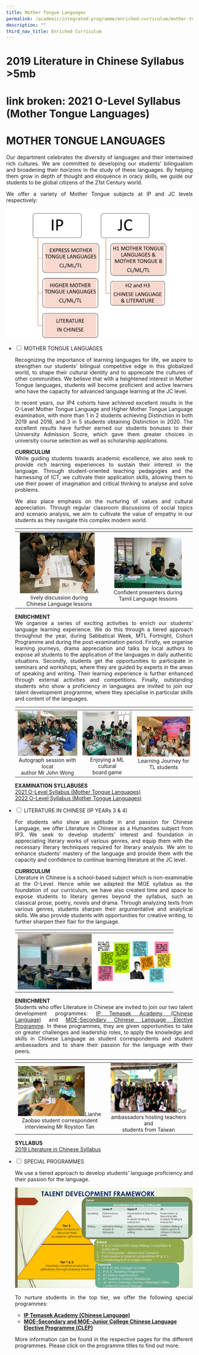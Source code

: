 ```yaml
---
title: Mother Tongue Languages
permalink: /academic/integrated-programme/enriched-curriculum/mother-tongue-languages/
description: ""
third_nav_title: Enriched Curriculum
---
```

# 2019 Literature in Chinese Syllabus >5mb
# link broken: 2021 O-Level Syllabus (Mother Tongue Languages)
# MOTHER TONGUE LANGUAGES

<p style="text-align: justify;">Our department celebrates the diversity of languages and their intertwined rich cultures. We are committed to developing our students’ bilingualism and broadening their horizons in the study of these languages. By helping them grow in depth of thought and eloquence in oracy skills, we guide our students to be global citizens of the 21st Century world.</p>

<p style="text-align: justify;">We offer a variety of Mother Tongue subjects at IP and JC levels respectively:</p>

![](/images/Academic/Enriched%20Curriculum/Mother%20Tongue%20Languages/Picture1_subject%20diagram.jpg)


<ul class="jekyllcodex_accordion">
  <li>
    <input type="checkbox" id="accordion1">
    <label for="accordion1">MOTHER TONGUE LANGUAGES</label>
    <div>
						<p style="text-align: justify;">Recognizing the importance of learning languages for life, we aspire to strengthen our students’ bilingual competitive edge in this globalized world, to shape their cultural identity and to appreciate the cultures of other communities. We believe that with a heightened interest in Mother Tongue languages, students will become proficient and active learners who have the capacity for advanced language learning at the JC level.</p>
			<p style="text-align: justify;">In recent years, our IP4 cohorts have achieved excellent results in the O-Level Mother Tongue Language and Higher Mother Tongue Language examination, with more than 1 in 2 students achieving Distinction in both 2019 and 2018, and 3 in 5 students obtaining Distinction in 2020. The excellent results have further earned our students bonuses to their University Admission Score, which gave them greater choices in university course selection as well as scholarship applications.</p>
			<p style="text-align: justify;"><b>CURRICULUM</b><br>While guiding students towards academic excellence, we also seek to provide rich learning experiences to sustain their interest in the language. Through student-oriented teaching pedagogies and the harnessing of ICT, we cultivate their application skills, allowing them to use their power of imagination and critical thinking to analyse and solve problems.</p>
			<p style="text-align: justify;">We also place emphasis on the nurturing of values and cultural appreciation. Through regular classroom discussions of social topics and scenario analysis, we aim to cultivate the value of empathy in our students as they navigate this complex modern world.</p>
			<table>
<thead>
  <tr>
    <th></th>
    <th></th>
  </tr>
</thead>
<tbody>
  <tr>
    <td style="text-align: center;"><img src="/images/Academic/Enriched%20Curriculum/Mother%20Tongue%20Languages/Picture%202_T_L%20CL.jpg" style="width:90%">A lively discussion during<br>Chinese Language lessons</td>
    <td style="text-align: center;"><img src="/images/Academic/Enriched%20Curriculum/Mother%20Tongue%20Languages/Picture%203_T_L%20ML.jpg" style="width:80%">Confident presenters during<br>Tamil Language lessons</td>
  </tr>
</tbody>
</table>
			<p style="text-align: justify;"><b>ENRICHMENT</b><br>We organise a series of exciting activities to enrich our students’ language learning experience. We do this through a tiered approach throughout the year, during Sabbatical Week, MTL Fortnight, Cohort Programme and during the post-examination period. Firstly, we organise learning journeys, drama appreciation and talks by local authors to expose all students to the application of the languages in daily authentic situations. Secondly, students get the opportunities to participate in seminars and workshops, where they are guided by experts in the areas of speaking and writing. Their learning experience is further enhanced through external activities and competitions. Finally, outstanding students who show a proficiency in languages are invited to join our talent development programme, where they specialise in particular skills and content of the languages.</p>
			<table>
<thead>
  <tr>
    <th></th>
    <th></th>
    <th></th>
  </tr>
</thead>
<tbody>
  <tr>
    <td style="text-align: center;"><img src="/images/Academic/Enriched%20Curriculum/Mother%20Tongue%20Languages/Picture%204_CL%20Enrichment.jpg" style="width:180px">Autograph session with local<br>author Mr John Wong</td>
    <td style="text-align: center;"><img src="/images/Academic/Enriched%20Curriculum/Mother%20Tongue%20Languages/Picture%205_ML%20Enrichment.jpeg" style="width:165px">Enjoying a ML cultural<br>board game</td>
    <td style="text-align: center;"><img src="/images/Academic/Enriched%20Curriculum/Mother%20Tongue%20Languages/Picture%206_TL%20enrichment.jpg" style="width:200px">Learning Journey for<br>TL students</td>
  </tr>
</tbody>
</table>
    
<p><b>EXAMINATION SYLLABUSES</b><br><a href="https://www.seab.gov.sg/home/examinations/gce-o-level/o-level-syllabuses-examined-for-school-candidates-2021" target="_blank">2021 O-Level Syllabus (Mother Tongue Languages)</a><br><a href="https://www.seab.gov.sg/home/examinations/gce-o-level/o-level-syllabuses-examined-for-school-candidates-2022" target="_blank">2022 O-Level Syllabus (Mother Tongue Languages)</a></p>
    </div>
	</li> 
  <li>
    <input type="checkbox" id="accordion2">
    <label for="accordion2">LITERATURE IN CHINESE (IP YEARs 3 & 4)</label>
    <div>
			<p style="text-align: justify;"> For students who show an aptitude in and passion for Chinese Language, we offer Literature in Chinese as a Humanities subject from IP3. We seek to develop students’ interest and foundation in appreciating literary works of various genres, and equip them with the necessary literary techniques required for literary analysis. We aim to enhance students’ mastery of the language and provide them with the capacity and confidence to continue learning literature at the JC level.</p>
			<p style="text-align: justify;"><b>CURRICULUM</b><br>Literature in Chinese is a school-based subject which is non-examinable at the O-Level. Hence while we adapted the MOE syllabus as the foundation of our curriculum, we have also created time and space to expose students to literary genres beyond the syllabus, such as classical prose, poetry, novels and drama. Through analyzing texts from various genres, students sharpen their argumentative and analytical skills. We also provide students with opportunities for creative writing, to further sharpen their flair for the language.</p>
			<table>
<thead>
  <tr>
    <th></th>
    <th></th>
  </tr>
</thead>
<tbody>
  <tr>
    <td><img src="/images/Academic/Enriched%20Curriculum/Mother%20Tongue%20Languages/Picture%207_CH%20Lit%20T_L.jpeg" style="width:200px"></td>
    <td><img src="/images/Academic/Enriched%20Curriculum/Mother%20Tongue%20Languages/Picture%208_Lit%20work.jpg" style="width:200px"></td>
  </tr>
</tbody>
</table>
			<p style="text-align: justify;"><b>ENRICHMENT</b><br>Students who offer Literature in Chinese are invited to join our two talent development programmes: <a href="/academic/integrated-programme/enriched-curriculum/temasek-academy">IP Temasek Academy (Chinese Language)</a> and <a href="/academic/special-programmes/chinese-language-elective-programme">MOE-Secondary Chinese Language Elective Programme</a>. In these programmes, they are given opportunities to take on greater challenges and leadership roles, to apply the knowledge and skills in Chinese Language as student correspondents and student ambassadors and to share their passion for the language with their peers.</p>
			<table>
<thead>
  <tr>
    <th></th>
    <th></th>
  </tr>
</thead>
<tbody>
  <tr>
    <td style="text-align: center;"><img src="/images/Academic/Enriched%20Curriculum/Mother%20Tongue%20Languages/Picture%209_CH%20LIT%20enrichment.jpeg" style="width:180px">Lianhe Zaobao student correspondent<br>interviewing Mr Royston Tan</td>
    <td style="text-align: center;"><img src="/images/Academic/Enriched%20Curriculum/Mother%20Tongue%20Languages/Picture%2010_CH%20Lit%20Enrichment.jpg" style="width:180px">Our ambassadors hosting teachers and<br>students from Taiwan</td>
  </tr>
</tbody>
</table>
			<p><b>SYLLABUS</b><br><a href="https://www.moe.gov.sg/-/media/files/secondary/syllabuses/mtl/2019-literature-in-chinese-syllabus-secondary.pdf" target="_blank">2019 Literature in Chinese Syllabus</a>
    </div>
	</li> 
	  <li>
    <input type="checkbox" id="accordion3">
    <label for="accordion3">SPECIAL PROGRAMMES</label>
    <div>
			<p style="text-align: justify;">We use a tiered approach to develop students’ language proficiency and their passion for the language.</p>
			<img src="/images/Academic/Enriched%20Curriculum/Mother%20Tongue%20Languages/Picture%2011_Talent%20Framework.jpg">
			<p style="text-align: justify;">To nurture students in the top tier, we offer the following special programmes:</p>
			<ul><li><a href="/academic/integrated-programme/enriched-curriculum/temasek-academy" target="_blank"><b>IP Temasek Academy (Chinese Language)</b></a></li>
<li><a href="/academic/special-programmes/chinese-language-elective-programme" target="_blank"><b>MOE-Secondary and MOE-Junior College Chinese Language Elective Programme (CLEP)</b></a></li></ul>
			<p style="text-align: justify;">More information can be found in the respective pages for the different programmes. Please click on the programme titles to find out more.</p>
    </div>
	</li> 
	</ul>